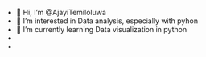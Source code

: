- 👋 Hi, I’m @AjayiTemiloluwa
- 👀 I’m interested in Data analysis, especially with pyhon
- 🌱 I’m currently learning Data visualization in python
- 
- 

<!---
AjayiTemiloluwa/AjayiTemiloluwa is a ✨ special ✨ repository because its `README.md` (this file) appears on your GitHub profile.
You can click the Preview link to take a look at your changes.
--->
